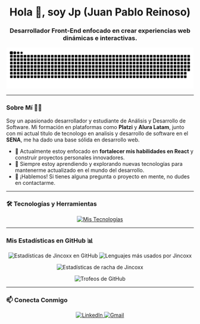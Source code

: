 <!-- Encabezado y Saludo -->
<div align="center">
  <h1>Hola 👋, soy Jp (Juan Pablo Reinoso)</h1>
  <h3>Desarrollador Front-End enfocado en crear experiencias web dinámicas e interactivas.</h3>
</div>

<!-- Animación de Serpiente -->
<div align="center">
  <img src="https://raw.githubusercontent.com/Platane/Platane/output/github-contribution-grid-snake-dark.svg" alt="Snake animation from my contribution graph" />
</div>

---

### Sobre Mí 👨‍💻

Soy un apasionado desarrollador y estudiante de Análisis y Desarrollo de Software. Mi formación en plataformas como **Platzi** y **Alura Latam**, junto con mi actual titulo de tecnologo en analisis y desarrollo de software en el **SENA**, me ha dado una base sólida en desarrollo web.

- 🔭 Actualmente estoy enfocado en **fortalecer mis habilidades en React** y construir proyectos personales innovadores.
- 🌱 Siempre estoy aprendiendo y explorando nuevas tecnologías para mantenerme actualizado en el mundo del desarrollo.
- 💬 ¡Hablemos! Si tienes alguna pregunta o proyecto en mente, no dudes en contactarme.

---

### 🛠️ Tecnologías y Herramientas

<p align="center">
  <a href="https://skillicons.dev">
    <img src="https://skillicons.dev/icons?i=react,js,html,css,nodejs,java,git,github,vscode&perline=9" alt="Mis Tecnologías" />
  </a>
</p>

---

### Mis Estadísticas en GitHub 📊

<p align="center">
  <img width="48%" src="https://github-readme-stats.vercel.app/api?username=Jincoxx&show_icons=true&theme=radical&count_private=true" alt="Estadísticas de Jincoxx en GitHub" />
  <img width="48%" src="https://github-readme-stats.vercel.app/api/top-langs/?username=Jincoxx&layout=compact&theme=radical" alt="Lenguajes más usados por Jincoxx" />
</p>
<p align="center">
  <img src="https://github-readme-streak-stats.herokuapp.com/?user=Jincoxx&theme=radical" alt="Estadísticas de racha de Jincoxx" />
</p>
<p align="center">
  <img src="https://github-profile-trophy.vercel.app/?username=Jincoxx&theme=radical&row=1&column=7&margin-h=15&margin-w=5&no-bg=true" alt="Trofeos de GitHub" />
</p>

---

### 📫 Conecta Conmigo

<p align="center">
  <a href="https://www.linkedin.com/in/juan-pablo-reinoso-martínez-3a7593229/" target="_blank">
    <img src="https://img.shields.io/badge/LinkedIn-0077B5?style=for-the-badge&logo=linkedin&logoColor=white" alt="LinkedIn">
  </a>
  <a href="mailto:carnagechu@gmail.com">
    <img src="https://img.shields.io/badge/Gmail-D14836?style=for-the-badge&logo=gmail&logoColor=white" alt="Gmail">
  </a>
</p>

